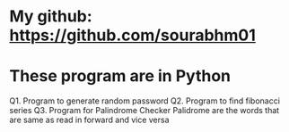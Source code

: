 # My github: https://github.com/sourabhm01

# These program are in Python
Q1. Program to generate random password
Q2. Program to find fibonacci series
Q3. Program for Palindrome Checker
    Palidrome are the words that are same as read in forward and vice versa 